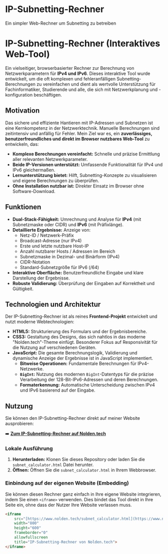 # IP-Subnetting-Rechner
Ein simpler Web-Rechner um Subnetting zu betreiben 

# IP-Subnetting-Rechner (Interaktives Web-Tool)

Ein vielseitiger, browserbasierter Rechner zur Berechnung von Netzwerkparametern für **IPv4 und IPv6**. Dieses interaktive Tool wurde entwickelt, um die oft komplexen und fehleranfälligen Subnetting-Berechnungen zu vereinfachen und dient als wertvolle Unterstützung für Fachinformatiker, Studierende und alle, die sich mit Netzwerkplanung und -konfiguration beschäftigen.

## Motivation

Das sichere und effiziente Hantieren mit IP-Adressen und Subnetzen ist eine Kernkompetenz in der Netzwerktechnik. Manuelle Berechnungen sind zeitintensiv und anfällig für Fehler. Mein Ziel war es, ein **zuverlässiges, benutzerfreundliches und direkt im Browser nutzbares Web-Tool** zu entwickeln, das:

* **Komplexe Berechnungen vereinfacht:** Schnelle und präzise Ermittlung aller relevanten Netzwerkparameter.
* **Beide IP-Versionen unterstützt:** Umfassende Funktionalität für IPv4 und IPv6 gleichermaßen.
* **Lernunterstützung bietet:** Hilft, Subnetting-Konzepte zu visualisieren und eigene Berechnungen zu überprüfen.
* **Ohne Installation nutzbar ist:** Direkter Einsatz im Browser ohne Software-Download.

## Funktionen

* **Dual-Stack-Fähigkeit:** Umrechnung und Analyse für **IPv4** (mit Subnetzmaske oder CIDR) und **IPv6** (mit Präfixlänge).
* **Detaillierte Ergebnisse:** Anzeige von:
    * Netz-ID / Netzwerk-Präfix
    * Broadcast-Adresse (nur IPv4)
    * Erste und letzte nutzbare Host-IP
    * Anzahl nutzbarer Hosts / Adressen im Bereich
    * Subnetzmaske in Dezimal- und Binärform (IPv4)
    * CIDR-Notation
    * Standard-Subnetzgröße für IPv6 (/64)
* **Interaktive Oberfläche:** Benutzerfreundliche Eingabe und klare Darstellung der Ergebnisse.
* **Robuste Validierung:** Überprüfung der Eingaben auf Korrektheit und Gültigkeit.

## Technologien und Architektur

Der IP-Subnetting-Rechner ist als reines **Frontend-Projekt** entwickelt und nutzt moderne Webtechnologien:

* **HTML5:** Strukturierung des Formulars und der Ergebnisbereiche.
* **CSS3:** Gestaltung des Designs, das sich nahtlos in das moderne "Nolden.tech"-Theme einfügt. Besonderer Fokus auf Responsivität für die Nutzung auf verschiedenen Geräten.
* **JavaScript:** Die gesamte Berechnungslogik, Validierung und dynamische Anzeige der Ergebnisse ist in JavaScript implementiert.
    * **Bitweise Operationen:** Fundamentale Berechnungen für IPv4-Netzwerke.
    * **`BigInt`:** Nutzung des modernen `BigInt`-Datentyps für die präzise Verarbeitung der 128-Bit-IPv6-Adressen und deren Berechnungen.
    * **Formaterkennung:** Automatische Unterscheidung zwischen IPv4 und IPv6 basierend auf der Eingabe.

## Nutzung

Sie können den IP-Subnetting-Rechner direkt auf meiner Website ausprobieren:

➡️ **[Zum IP-Subnetting-Rechner auf Nolden.tech](https://www.nolden.tech/subnet_calculator.html)**

### Lokale Ausführung

1.  **Herunterladen:** Klonen Sie dieses Repository oder laden Sie die `subnet_calculator.html` Datei herunter.
2.  **Öffnen:** Öffnen Sie die `subnet_calculator.html` in Ihrem Webbrowser.

### Einbindung auf der eigenen Website (Embedding)

Sie können diesen Rechner ganz einfach in Ihre eigene Website integrieren, indem Sie einen `<iframe>` verwenden. Dies bindet das Tool direkt in Ihre Seite ein, ohne dass der Nutzer Ihre Website verlassen muss.

```html
<iframe 
    src="[https://www.nolden.tech/subnet_calculator.html](https://www.nolden.tech/subnet_calculator.html)" 
    width="800" 
    height="600" 
    frameborder="0" 
    allowfullscreen 
    title="IP-Subnetting-Rechner von Nolden.tech">
</iframe>
